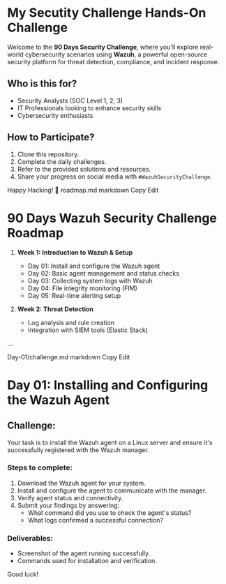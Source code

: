 # My Secutity Challenge Hands-On Challenge
Welcome to the **90 Days Security Challenge**, where you'll explore real-world cybersecurity scenarios using **Wazuh**, a powerful open-source security platform for threat detection, compliance, and incident response.

## Who is this for?
- Security Analysts (SOC Level 1, 2, 3)
- IT Professionals looking to enhance security skills
- Cybersecurity enthusiasts

## How to Participate?
1. Clone this repository.
2. Complete the daily challenges.
3. Refer to the provided solutions and resources.
4. Share your progress on social media with `#WazuhSecurityChallenge`.

Happy Hacking! 🚀
roadmap.md
markdown
Copy
Edit
# 90 Days Wazuh Security Challenge Roadmap

1. **Week 1: Introduction to Wazuh & Setup**
   - Day 01: Install and configure the Wazuh agent
   - Day 02: Basic agent management and status checks
   - Day 03: Collecting system logs with Wazuh
   - Day 04: File integrity monitoring (FIM)
   - Day 05: Real-time alerting setup

2. **Week 2: Threat Detection**
   - Log analysis and rule creation
   - Integration with SIEM tools (Elastic Stack)

...

Day-01/challenge.md
markdown
Copy
Edit
# Day 01: Installing and Configuring the Wazuh Agent

## Challenge:
Your task is to install the Wazuh agent on a Linux server and ensure it's successfully registered with the Wazuh manager.

### Steps to complete:
1. Download the Wazuh agent for your system.
2. Install and configure the agent to communicate with the manager.
3. Verify agent status and connectivity.
4. Submit your findings by answering:
   - What command did you use to check the agent's status?
   - What logs confirmed a successful connection?

### Deliverables:
- Screenshot of the agent running successfully.
- Commands used for installation and verification.

Good luck!

